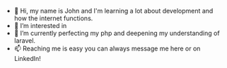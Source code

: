 - 👋 Hi, my name is John and I'm learning a lot about development and how the internet functions.
- 👀 I’m interested in 
- 🌱 I’m currently perfecting my php and deepening my understanding of laravel.
- 📫 Reaching me is easy you can always message me here or on LinkedIn!

<!---
jonathanranchin/jonathanranchin is a ✨ special ✨ repository because its `README.md` (this file) appears on your GitHub profile.
You can click the Preview link to take a look at your changes.
--->
